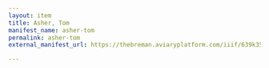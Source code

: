 ```yaml
---
layout: item
title: Asher, Tom
manifest_name: asher-tom
permalink: asher-tom
external_manifest_url: https://thebreman.aviaryplatform.com/iiif/639k35mq5x/manifest

---
```

<!-- Add an essay or interpretive material below this line,
using HTML or markdown.  Do not modify this file above this line -->
